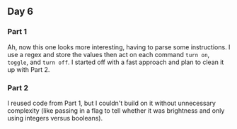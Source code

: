 ## Day 6

### Part 1

Ah, now this one looks more interesting, having to parse some instructions. I use a regex and store the values then act on each command `turn on`, `toggle`, and `turn off`. I started off with a fast approach and plan to clean it up with Part 2.

### Part 2

I reused code from Part 1, but I couldn't build on it without unnecessary complexity (like passing in a flag to tell whether it was brightness and only using integers versus booleans).
